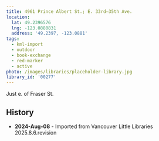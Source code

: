 ```yaml
---
title: 4961 Prince Albert St.; E. 33rd—35th Ave.
location:
  lat: 49.2396576
  lng: -123.0880831
  address: '49.2397, -123.0881'
tags:
  - kml-import
  - outdoor
  - book-exchange
  - red-marker
  - active
photo: /images/libraries/placeholder-library.jpg
library_id: '00277'
---
```

Just e. of Fraser St.

## History
- **2024-Aug-08** - Imported from Vancouver Little Libraries 2025.8.6.revision
